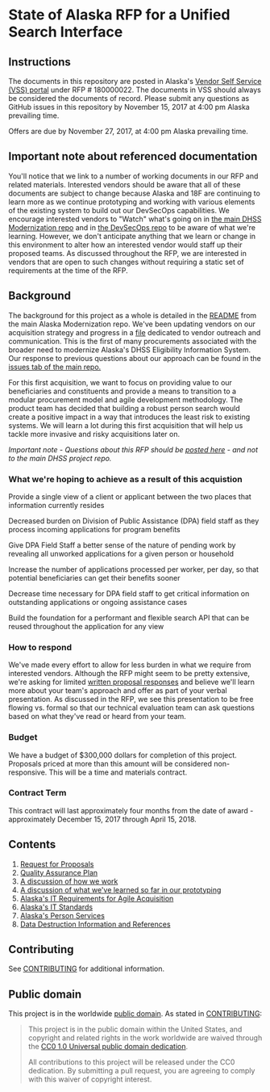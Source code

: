 # State of Alaska RFP for a Unified Search Interface

## Instructions

The documents in this repository are posted in Alaska's [Vendor Self Service (VSS) portal](https://iris-adv.alaska.gov/webapp/PRDVSS1X1/AltSelfService) under RFP # 180000022. The documents in VSS should always be considered the documents of record. Please submit any questions as GitHub issues in this repository by November 15, 2017 at 4:00 pm Alaska prevailing time. 

Offers are due by November 27, 2017, at 4:00 pm Alaska prevailing time.

## Important note about referenced documentation

You'll notice that we link to a number of working documents in our RFP and related materials.  Interested vendors should be aware that all of these documents are subject to change because Alaska and 18F are continuing to learn more as we continue prototyping and working with various elements of the existing system to build out our DevSecOps capabilities.  We encourage interested vendors to "Watch" what's going on in [the main DHSS Modernization repo](https://github.com/AlaskaDHSS/acq-alaska-dhss-modernization) and in [the DevSecOps repo](https://github.com/AlaskaDHSS/DevSecOpsMvp) to be aware of what we're learning.  However, we don't anticipate anything that we learn or change in this environment to alter how an interested vendor would staff up their proposed teams.  As discussed throughout the RFP, we are interested in vendors that are open to such changes without requiring a static set of requirements at the time of the RFP.

## Background

The background for this project as a whole is detailed in the [README](https://github.com/AlaskaDHSS/acq-alaska-dhss-modernization/blob/master/README.md) from the main Alaska Modernization repo. We've been updating vendors on our acquisition strategy and progress in a [file](https://github.com/AlaskaDHSS/acq-alaska-dhss-modernization/tree/master/vendor-info) dedicated to vendor outreach and communication.  This is the first of many procurements associated with the broader need to modernize Alaska's DHSS Eligibility Information System.  Our response to previous questions about our approach can be found in the [issues tab of the main repo.](https://github.com/AlaskaDHSS/acq-alaska-dhss-modernization/issues?utf8=%E2%9C%93&q=is%3Aissue%20label%3A%22Vendor%20feedback%22%20)    

For this first acquisition, we want to focus on providing value to our beneficiaries and constituents and provide a means to transition to a modular procurement model and agile development methodology. The product team has decided that building a robust person search would create a positive impact in a way that introduces the least risk to existing systems. We will learn a lot during this first acquisition that will help us tackle more invasive and risky acquisitions later on.
 
_Important note - Questions about this RFP should be [posted here](issues) - and not to the main DHSS project repo._

### What we're hoping to achieve as a result of this acquistion

Provide a single view of a client or applicant between the two places that information currently resides

Decreased burden on Division of Public Assistance (DPA) field staff as they process incoming applications for program benefits

Give DPA Field Staff a better sense of the nature of pending work by revealing all unworked applications for a given person or household

Increase the number of applications processed per worker, per day, so that potential beneficiaries can get their benefits sooner

Decrease time necessary for DPA field staff to get critical information on outstanding applications or ongoing assistance cases

Build the foundation for a performant and flexible search API that can be reused throughout the application for any view

### How to respond

We've made every effort to allow for less burden in what we require from interested vendors.  Although the RFP might seem to be pretty extensive, we're asking for limited [written proposal responses](1-Request-for-Proposals.md#section-5evaluation-criteria-and-contractor-selection) and believe we'll learn more about your team's approach and offer as part of your verbal presentation.  As discussed in the RFP, we see this presentation to be free flowing vs. formal so that our technical evaluation team can ask questions based on what they've read or heard from your team.

### Budget

We have a budget of $300,000 dollars for completion of this project. Proposals priced at more than this amount will be considered non-responsive.  This will be a time and materials contract.

### Contract Term

This contract will last approximately four months from the date of award - approximately December 15, 2017 through April 15, 2018.

## Contents

1. [Request for Proposals](1-Request-for-Proposals.md)
2. [Quality Assurance Plan](2-QAP.md)
3. [A discussion of how we work](3-how-we-work.md)
4. [A discussion of what we've learned so far in our prototyping](4-prototype-findings.md)
5. [Alaska's IT Requirements for Agile Acquisition](5-Attachment%20A%20-%20DHSS%20IT%20Requirements%20Agile%20Acquisition.md)
6. [Alaska's IT Standards](6-Attachment%20D%20-%20DHSS%20Information%20Technology%20Standards.pdf)
7. [Alaska's Person Services](7-Attachment%20E%20-%20Person%20Service.wsdl)
8. [Data Destruction Information and References](8-Attachment%20F%20-%20Data%20Destruction%20Information%20and%20References.pdf)

## Contributing

See [CONTRIBUTING](CONTRIBUTING.md) for additional information.


## Public domain

This project is in the worldwide [public domain](LICENSE.md). As stated in [CONTRIBUTING](CONTRIBUTING.md):

> This project is in the public domain within the United States, and copyright and related rights in the work worldwide are waived through the [CC0 1.0 Universal public domain dedication](https://creativecommons.org/publicdomain/zero/1.0/).
>
> All contributions to this project will be released under the CC0 dedication. By submitting a pull request, you are agreeing to comply with this waiver of copyright interest.
